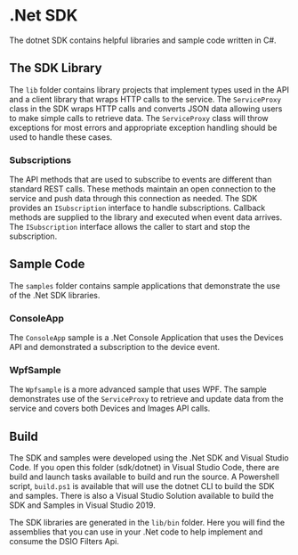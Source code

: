 # .Net SDK

The dotnet SDK contains helpful libraries and sample code written in C#.

## The SDK Library
The `lib` folder contains library projects that implement types used in the API and a client library that wraps HTTP calls to the service. The `ServiceProxy` class in the SDK wraps HTTP calls and converts JSON data allowing users to make simple calls to retrieve data. The `ServiceProxy` class will throw exceptions for most errors and appropriate exception handling should be used to handle these cases.

### Subscriptions
The API methods that are used to subscribe to events are different than standard REST calls. These methods maintain an open connection to the service and push data through this connection as needed. The SDK provides an `ISubscription` interface to handle subscriptions. Callback methods are supplied to the library and executed when event data arrives. The `ISubscription` interface allows the caller to start and stop the subscription.

## Sample Code
The `samples` folder contains sample applications that demonstrate the use of the .Net SDK libraries.

### ConsoleApp
The `ConsoleApp` sample is a .Net Console Application that uses the Devices API and demonstrated a subscription to the device event.

### WpfSample
The `Wpfsample` is a more advanced sample that uses WPF. The sample demonstrates use of the `ServiceProxy` to retrieve and update data from the service and covers both Devices and Images API calls.

## Build
The SDK and samples were developed using the .Net SDK and Visual Studio Code. If you open this folder (sdk/dotnet) in Visual Studio Code, there are build and launch tasks available to build and run the source. A Powershell script, `build.ps1` is available that will use the dotnet CLI to build the SDK and samples. There is also a Visual Studio Solution available to build the SDK and Samples in Visual Studio 2019.

The SDK libraries are generated in the `lib/bin` folder. Here you will find the assemblies that you can use in your .Net code to help implement and consume the DSIO Filters Api.
